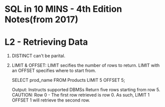 # SQL in 10 MINS - 4th Edition Notes(from 2017)

# L2 - Retrieving Data

1. DISTINCT can't be parital.
2. LIMIT & OFFSET: LIMIT secifies the number of rows to return. LIMIT with an OFFSET specifies where to start from.

   SELECT prod_name 
   FROM Products 
   LIMIT 5 OFFSET 5;

   Output: Instructs supported DBMSs Return five rows starting from row 5.
   CAUTION: Row 0 - The first row retrieved is row 0. As such, LIMIT 1 OFFSET 1 will retrieve the second row.
   
	 
 






